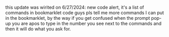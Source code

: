 this update was wirited on 6/27/2024: new code alert, it's a list of commands in bookmarklet code guys pls tell me more commands I can put in the bookmarklet, by the way if you get confused when the prompt pop-up you are apos to type in the number you see next to the commands and then it will do what you ask for.
